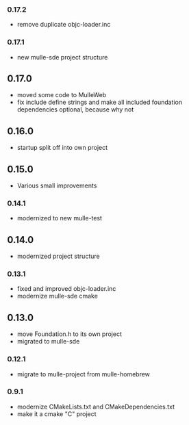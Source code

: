 ### 0.17.2

* remove duplicate objc-loader.inc

### 0.17.1

* new mulle-sde project structure

## 0.17.0

* moved some code to MulleWeb
* fix include define strings and make all included foundation dependencies optional, because why not


## 0.16.0

* startup split off into own project


## 0.15.0

* Various small improvements


### 0.14.1

* modernized to new mulle-test

## 0.14.0

* modernized project structure


### 0.13.1

* fixed and improved objc-loader.inc
* modernize mulle-sde cmake

## 0.13.0

* move Foundation.h to its own project
* migrated to mulle-sde


### 0.12.1

* migrate to mulle-project from mulle-homebrew

### 0.9.1

* modernize CMakeLists.txt and CMakeDependencies.txt
* make it a cmake "C" project
